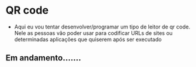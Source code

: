 # QR code 

- Aqui eu vou tentar desenvolver/programar um tipo de leitor de qr code. Nele as pessoas vão poder usar para codificar URLs de sites ou determinadas aplicações que quiserem após ser executado


## Em andamento.......
